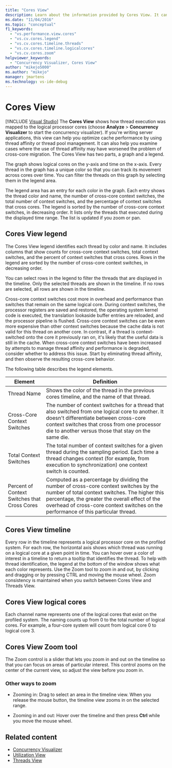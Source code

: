 ```yaml
---
title: "Cores View"
description: Learn about the information provided by Cores View. It can help you use thread affinity or thread pool management to optimize cache performance.
ms.date: "11/04/2016"
ms.topic: "conceptual"
f1_keywords:
  - "vs.performance.view.cores"
  - "vs.cv.cores.legend"
  - "vs.cv.cores.timeline.threads"
  - "vs.cv.cores.timeline.logicalcores"
  - "vs.cv.cores.zoom"
helpviewer_keywords:
  - "Concurrency Visualizer, Cores View"
author: "mikejo5000"
ms.author: "mikejo"
manager: jmartens
ms.technology: vs-ide-debug
---
```

# Cores View

 [!INCLUDE [Visual Studio](~/includes/applies-to-version/vs-windows-only.md)]
The **Cores View** shows how thread execution was mapped to the logical processor cores (choose **Analyze** > **Concurrency Visualizer** to start the concurrency visualizer). If you're writing server applications, this view can help you optimize cache performance by using thread affinity or thread pool management. It can also help you examine cases where the use of thread affinity may have worsened the problem of cross-core migration. The Cores View has two parts, a graph and a legend.

 The graph shows logical cores on the y-axis and time on the x-axis. Every thread in the graph has a unique color so that you can track its movement across cores over time. You can filter the threads on this graph by selecting them in the legend area.

 The legend area has an entry for each color in the graph. Each entry shows the thread color and name, the number of cross-core context switches, the total number of context switches, and the percentage of context switches that cross cores. The legend is sorted by the number of cross-core context switches, in decreasing order. It lists only the threads that executed during the displayed time range.  The list is updated if you zoom or pan.

## Cores View legend

The Cores View legend identifies each thread by color and name. It includes columns that show counts for cross-core context switches, total context switches, and the percent of context switches that cross cores. Rows in the legend are sorted by the number of cross-core context switches, in decreasing order.

 You can select rows in the legend to filter the threads that are displayed in the timeline. Only the selected threads are shown in the timeline. If no rows are selected, all rows are shown in the timeline.

 Cross-core context switches cost more in overhead and performance than switches that remain on the same logical core. During context switches, the processor registers are saved and restored, the operating system kernel code is executed, the translation lookaside buffer entries are reloaded, and the processor pipeline is flushed. Cross-core context switches can be even more expensive than other context switches because the cache data is not valid for this thread on another core. In contrast, if a thread is context-switched onto the core it previously ran on, it's likely that the useful data is still in the cache. When cross-core context switches have been increased by attempts to manage thread affinity and performance is degraded, consider whether to address this issue. Start by eliminating thread affinity, and then observe the resulting cross-core behavior.

 The following table describes the legend elements.

|Element|Definition|
|-------------|----------------|
|Thread Name|Shows the color of the thread in the previous cores timeline, and the name of that thread.|
|Cross-Core Context Switches|The number of context switches for a thread that also switched from one logical core to another. It doesn't differentiate between cross-core context switches that cross from one processor die to another versus those that stay on the same die.|
|Total Context Switches|The total number of context switches for a given thread during the sampling period. Each time a thread changes context (for example, from execution to synchronization) one context switch is counted.|
|Percent of Context Switches that Cross Cores|Computed as a percentage by dividing the number of cross-core context switches by the number of total context switches. The higher this percentage, the greater the overall effect of the overhead of cross-core context switches on the performance of this particular thread.|

## Cores View timeline

Every row in the timeline represents a logical processor core on the profiled system. For each row, the horizontal axis shows which thread was running on a logical core at a given point in time. You can hover over a color of interest in a timeline to return a tooltip that identifies the thread. To help with thread identification, the legend at the bottom of the window shows what each color represents. Use the Zoom tool to zoom in and out, by clicking and dragging or by pressing CTRL and moving the mouse wheel. Zoom consistency is maintained when you switch between Cores View and Threads View.

## Cores View logical cores

Each channel name represents one of the logical cores that exist on the profiled system. The naming counts up from 0 to the total number of logical cores. For example, a four-core system will count from logical core 0 to logical core 3.

## Cores View Zoom tool

The Zoom control is a slider that lets you zoom in and out on the timeline so that you can focus on areas of particular interest. This control zooms on the center of the current view, so adjust the view before you zoom in.

### Other ways to zoom

- Zooming in: Drag to select an area in the timeline view. When you release the mouse button, the timeline view zooms in on the selected range.

- Zooming in and out: Hover over the timeline and then press **Ctrl** while you move the mouse wheel.

## Related content
- [Concurrency Visualizer](../profiling/concurrency-visualizer.md)
- [Utilization View](../profiling/utilization-view.md)
- [Threads View](../profiling/threads-view-parallel-performance.md)
